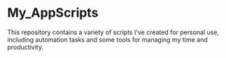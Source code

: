 # My_AppScripts
This repository contains a variety of scripts I've created for personal use, including automation tasks and some tools for managing my time and productivity.
